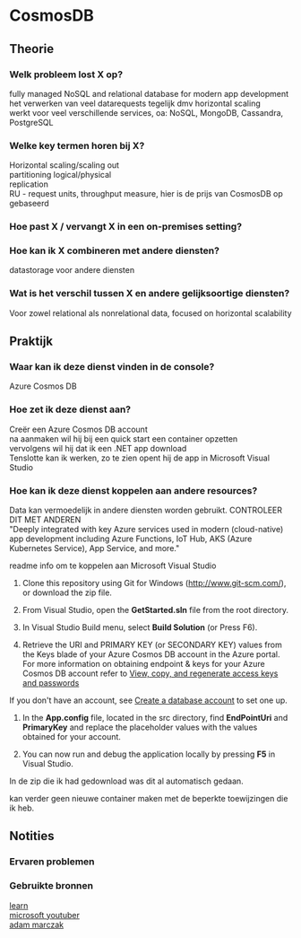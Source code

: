 # CosmosDB

## Theorie
### Welk probleem lost X op?
fully managed NoSQL and relational database for modern app development  
het verwerken van veel datarequests tegelijk dmv horizontal scaling  
werkt voor veel verschillende services, oa: NoSQL, MongoDB, Cassandra, PostgreSQL  

### Welke key termen horen bij X?
Horizontal scaling/scaling out  
partitioning logical/physical  
replication  
RU - request units, throughput measure, hier is de prijs van CosmosDB op gebaseerd  

### Hoe past X / vervangt X in een on-premises setting?

### Hoe kan ik X combineren met andere diensten?
datastorage voor andere diensten  

### Wat is het verschil tussen X en andere gelijksoortige diensten?
Voor zowel relational als nonrelational data, focused on horizontal scalability  

## Praktijk
### Waar kan ik deze dienst vinden in de console?
Azure Cosmos DB  

### Hoe zet ik deze dienst aan?
Creër een Azure Cosmos DB account  
na aanmaken wil hij bij een quick start een container opzetten  
vervolgens wil hij dat ik een .NET app download  
Tenslotte kan ik werken, zo te zien opent hij de app in Microsoft Visual Studio  

### Hoe kan ik deze dienst koppelen aan andere resources?
Data kan vermoedelijk in andere diensten worden gebruikt. CONTROLEER DIT MET ANDEREN  
"Deeply integrated with key Azure services used in modern (cloud-native) app development including Azure Functions, IoT Hub, AKS (Azure Kubernetes Service), App Service, and more."  

readme info om te koppelen aan Microsoft Visual Studio  
1. Clone this repository using Git for Windows (http://www.git-scm.com/), or download the zip file.  

1. From Visual Studio, open the **GetStarted.sln** file from the root directory.  

1. In Visual Studio Build menu, select **Build Solution** (or Press F6).   

1. Retrieve the URI and PRIMARY KEY (or SECONDARY KEY) values from the Keys blade of your Azure Cosmos DB account in the Azure portal. For more information on obtaining endpoint & keys for your Azure Cosmos DB account refer to [View, copy, and regenerate access keys and passwords](https://docs.microsoft.com/en-us/azure/cosmos-db/manage-account#keys)  

If you don't have an account, see [Create a database account](https://docs.microsoft.com/azure/cosmos-db/create-sql-api-dotnet#create-a-database-account) to set one up.  

1. In the **App.config** file, located in the src directory, find **EndPointUri** and **PrimaryKey** and replace the placeholder values with the values obtained for your account.  

    <add key="EndPointUri" value="~your Azure Cosmos DB endpoint here~" />  
    <add key="PrimaryKey" value="~your auth key here~" />  

1. You can now run and debug the application locally by pressing **F5** in Visual Studio.  

In de zip die ik had gedownload was dit al automatisch gedaan.  

kan verder geen nieuwe container maken met de beperkte toewijzingen die ik heb.  

## Notities

### Ervaren problemen

### Gebruikte bronnen
[learn](https://learn.microsoft.com/en-us/azure/cosmos-db/introduction)  
[microsoft youtuber](https://www.youtube.com/watch?v=Jvgh64rvdXU&list=PLLasX02E8BPDd2fKwLCHnmWoyo4bL-oKr)  
[adam marczak](https://www.youtube.com/watch?v=R_Fi59j6BMo)  